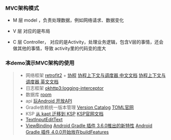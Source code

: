 ### MVC架构模式

- M 层 model ，负责处理数据，例如网络请求、数据变化

- V 层 对应的是布局 

- C 层 Controller， 对应的是Activity，处理业务逻辑，包含V层的事情，还会做其他的事情，导致 activity里的代码变的庞大

### 本demo演示MVC架构的使用

>- 网络框架
   >[retrofit2](https://github.com/square/retrofit/) + [协程](https://book.kotlincn.net/text/coroutines-overview.html)
   >[协程上下文与调度器 中文文档](https://book.kotlincn.net/text/coroutine-context-and-dispatchers.html)
   >[协程上下文与调度器 英文文档](https://kotlinlang.org/docs/coroutine-context-and-dispatchers.html#thread-local-data)
>- 日志框架
   >[okhttp3:logging-interceptor](https://github.com/square/okhttp/tree/master/okhttp-logging-interceptor)
>- 数据库
   >[room](https://developer.android.com/jetpack/androidx/releases/room?hl=en#kts)
>- api
   >[玩Android 开放API](api%E5%9C%B0%E5%9D%80%20https://www.wanandroid.com/blog/show/2)
>- Gradle依赖统一版本管理
   >[Version Catalog](https://docs.gradle.org/7.0/release-notes.html)
   >[TOML官网](https://toml.io/en/)
>- KSP
   >[从 kapt 迁移到 KSP](https://developer.android.com/build/migrate-to-ksp?hl=zh-cn)
   >[KSP官网文档](https://kotlinlang.org/docs/ksp-quickstart.html)
>- [TextInputEditText](https://developer.android.google.cn/reference/com/google/android/material/textfield/TextInputEditText?hl=en)
>- [ViewBinding](https://developer.android.com/topic/libraries/view-binding?hl=zh-cn)
   >[Android Gradle 插件 3.6.0推出的新特性](https://developer.android.com/build/releases/past-releases/agp-3-6-0-release-notes?hl=zh-cn)
   >[Android Gradle 插件 4.0.0开始放在buildFeatures](https://developer.android.com/build/releases/past-releases/agp-4-0-0-release-notes?hl=zh-cn)

